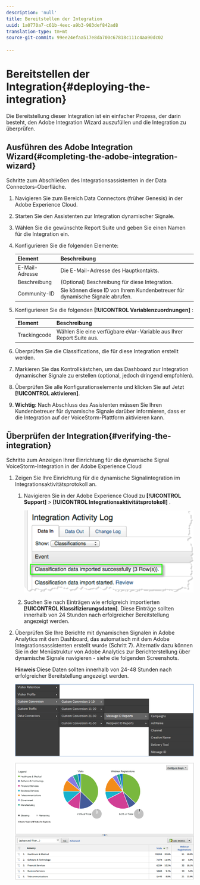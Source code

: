 ```yaml
---
description: 'null'
title: Bereitstellen der Integration
uuid: 1a0770a7-c61b-4eec-a9b3-983def842ad8
translation-type: tm+mt
source-git-commit: 99ee24efaa517e8da700c67818c111c4aa90dc02

---
```



# Bereitstellen der Integration{#deploying-the-integration}

Die Bereitstellung dieser Integration ist ein einfacher Prozess, der darin besteht, den Adobe Integration Wizard auszufüllen und die Integration zu überprüfen.

## Ausführen des Adobe Integration Wizard{#completing-the-adobe-integration-wizard}

Schritte zum Abschließen des Integrationsassistenten in der Data Connectors-Oberfläche.

1. Navigieren Sie zum Bereich Data Connectors (früher Genesis) in der Adobe Experience Cloud.
1. Starten Sie den Assistenten zur Integration dynamischer Signale.
1. Wählen Sie die gewünschte Report Suite und geben Sie einen Namen für die Integration ein.
1. Konfigurieren Sie die folgenden Elemente:

   | Element | Beschreibung |
   |---|---|
   | E-Mail-Adresse | Die E-Mail-Adresse des Hauptkontakts. |
   | Beschreibung | (Optional) Beschreibung für diese Integration. |
   | Community-ID | Sie können diese ID von Ihrem Kundenbetreuer für dynamische Signale abrufen. |

1. Konfigurieren Sie die folgenden **[!UICONTROL Variablenzuordnungen]** :

   | Element | Beschreibung |
   |---|---|
   | Trackingcode | Wählen Sie eine verfügbare eVar-Variable aus Ihrer Report Suite aus. |

1. Überprüfen Sie die Classifications, die für diese Integration erstellt werden.
1. Markieren Sie das Kontrollkästchen, um das Dashboard zur Integration dynamischer Signale zu erstellen (optional, jedoch dringend empfohlen).
1. Überprüfen Sie alle Konfigurationselemente und klicken Sie auf Jetzt **[!UICONTROL aktivieren]**.
1. **Wichtig**: Nach Abschluss des Assistenten müssen Sie Ihren Kundenbetreuer für dynamische Signale darüber informieren, dass er die Integration auf der VoiceStorm-Plattform aktivieren kann.

## Überprüfen der Integration{#verifying-the-integration}

Schritte zum Anzeigen Ihrer Einrichtung für die dynamische Signal VoiceStorm-Integration in der Adobe Experience Cloud

1. Zeigen Sie Ihre Einrichtung für die dynamische Signalintegration im Integrationsaktivitätsprotokoll an.
   1. Navigieren Sie in der Adobe Experience Cloud zu **[!UICONTROL Support]** &gt; **[!UICONTROL Integrationsaktivitätsprotokoll]** .

      ![](assets/integration_activity_log.png)

   1. Suchen Sie nach Einträgen wie erfolgreich importierten **[!UICONTROL Klassifizierungsdaten]**. Diese Einträge sollten innerhalb von 24 Stunden nach erfolgreicher Bereitstellung angezeigt werden.
1. Überprüfen Sie Ihre Berichte mit dynamischen Signalen in Adobe Analytics mit dem Dashboard, das automatisch mit dem Adobe Integrationsassistenten erstellt wurde (Schritt 7). Alternativ dazu können Sie in der Menüstruktur von Adobe Analytics zur Berichterstellung über dynamische Signale navigieren - siehe die folgenden Screenshots.

   **Hinweis**:Diese Daten sollten innerhalb von 24-48 Stunden nach erfolgreicher Bereitstellung angezeigt werden.

   ![](assets/reporting.png)

   ![](assets/reporting2.png)
